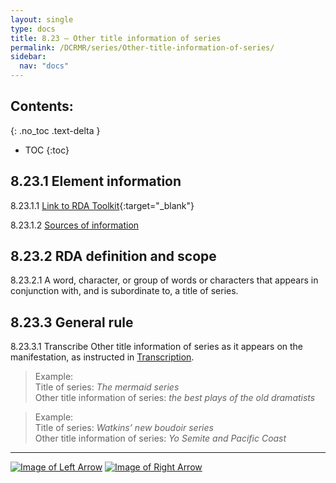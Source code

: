 ```yaml
---
layout: single
type: docs
title: 8.23 — Other title information of series
permalink: /DCRMR/series/Other-title-information-of-series/
sidebar:
  nav: "docs"
---
```


## Contents:
{: .no_toc .text-delta }

- TOC
{:toc}

## 8.23.1 Element information

<a name="8.23.1.1">8.23.1.1</a> [Link to RDA Toolkit](https://beta.rdatoolkit.org/Content/Index?externalId=en-US_ala-fb17363e-47f7-3220-aef9-256796432ab9){:target="_blank"}

<a name="8.23.1.2">8.23.1.2</a> [Sources of information](/DCRMR/series/#8011-sources-of-information)

## 8.23.2 RDA definition and scope

<a name="8.23.2.1">8.23.2.1</a> A word, character, or group of words or characters that appears in conjunction with, and is subordinate to, a title of series.

## 8.23.3 General rule

<a name="8.23.3.1">8.23.3.1</a> Transcribe Other title information of series as it appears on the manifestation, as instructed in [Transcription](/DCRMR/general-rules/Transcription/).

>Example:  
>Title of series: <CITE>The mermaid series</CITE>  
>Other title information of series: <CITE>the best plays of the old dramatists</CITE>

>Example:  
>Title of series: <CITE>Watkins’ new boudoir series</CITE>  
>Other title information of series: <CITE>Yo Semite and Pacific Coast</CITE>

---

[![Image of Left Arrow](https://rbms-bsc.github.io/DCRMR/assets/pictures/navigation/Arrow_Left.png "8.215 — Parallel title of series")](/DCRMR/series/Parallel-title-of-series/) [![Image of Right Arrow](https://rbms-bsc.github.io/DCRMR/assets/pictures/navigation/Arrow_Right.png "8.235 — Parallel other title information of series")](/DCRMR/series/Parallel-other-title-information-of-series/)

